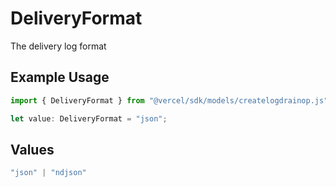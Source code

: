 # DeliveryFormat

The delivery log format

## Example Usage

```typescript
import { DeliveryFormat } from "@vercel/sdk/models/createlogdrainop.js";

let value: DeliveryFormat = "json";
```

## Values

```typescript
"json" | "ndjson"
```